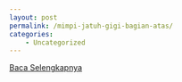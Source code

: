 ```yaml
---
layout: post
permalink: /mimpi-jatuh-gigi-bagian-atas/
categories:
    - Uncategorized
---
```


[Baca Selengkapnya](/06)